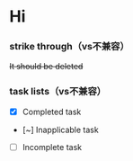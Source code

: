 # Hi

### strike through（vs不兼容）
 
~~It should be deleted~~

### task lists（vs不兼容）

- [x] Completed task
- [~] Inapplicable task
- [ ] Incomplete task 
